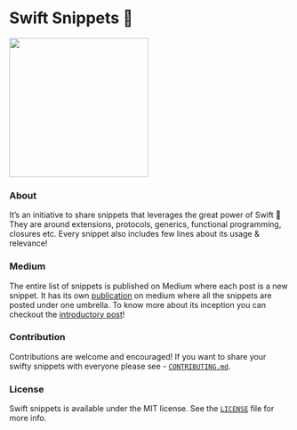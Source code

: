 # Swift Snippets 🚀

<img src="https://cloud.githubusercontent.com/assets/8268122/21038178/8fcb1266-bdf9-11e6-8229-1f81ee6241f1.png" width="250"/>

### About
It’s an initiative to share snippets that leverages the great power of Swift 🤘 They are around extensions, protocols, generics, functional programming, closures etc. Every snippet also includes few lines about its usage & relevance! 

### Medium
The entire list of snippets is published on Medium where each post is a new snippet. It has its own [publication](https://medium.com/swift-snippets) on medium where all the snippets are posted under one umbrella. To know more about its inception you can checkout the [introductory post](https://medium.com/swift-snippets/swift-snippets-1e9a9779e024#.e5hb58mu6)!

### Contribution
Contributions are welcome and encouraged! If you want to share your swifty snippets with everyone please see - [`CONTRIBUTING.md`](CONTRIBUTING.md).

### License
Swift snippets is available under the MIT license. See the [`LICENSE`](LICENSE) file for more info.

